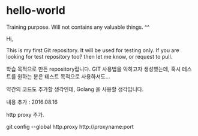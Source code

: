 # hello-world
Training purpose. Will not contains any valuable things. ^^


Hi, 

This is my first Git repository. It will be used for testing only. 
If you are looking for test repository too? then let me know, or request to pull.

학습 목적으로 만든 repository랍니다.  GIT 사용법을 익히고자 생성했는데, 혹시 테스트를 원하는 분은 테스트 목적으로 사용하셔도... 


약간의 코드도 추가할 생각인데, Golang 을 사용할 생각입니다. 

내용 추가 : 2016.08.16

http proxy 추가. 

git config --global http.proxy http://proxyname:port
